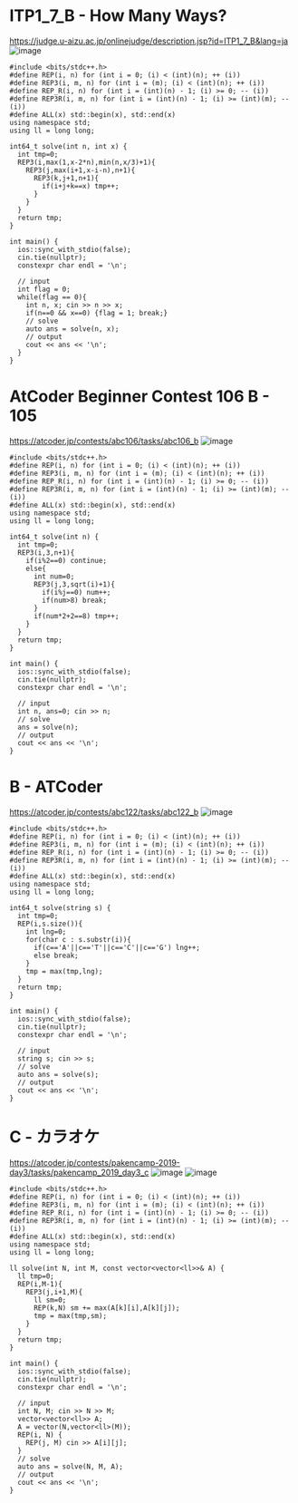 # ITP1_7_B - How Many Ways?
https://judge.u-aizu.ac.jp/onlinejudge/description.jsp?id=ITP1_7_B&lang=ja
![image](https://user-images.githubusercontent.com/46245101/110252448-d3e32e80-7fc8-11eb-9985-cff987901a58.png)

```
#include <bits/stdc++.h>
#define REP(i, n) for (int i = 0; (i) < (int)(n); ++ (i))
#define REP3(i, m, n) for (int i = (m); (i) < (int)(n); ++ (i))
#define REP_R(i, n) for (int i = (int)(n) - 1; (i) >= 0; -- (i))
#define REP3R(i, m, n) for (int i = (int)(n) - 1; (i) >= (int)(m); -- (i))
#define ALL(x) std::begin(x), std::end(x)
using namespace std;
using ll = long long;

int64_t solve(int n, int x) {
  int tmp=0;
  REP3(i,max(1,x-2*n),min(n,x/3)+1){
    REP3(j,max(i+1,x-i-n),n+1){
      REP3(k,j+1,n+1){
        if(i+j+k==x) tmp++;
      }
    }
  }
  return tmp;
}

int main() {
  ios::sync_with_stdio(false);
  cin.tie(nullptr);
  constexpr char endl = '\n';

  // input
  int flag = 0;
  while(flag == 0){
    int n, x; cin >> n >> x;
    if(n==0 && x==0) {flag = 1; break;}
    // solve
    auto ans = solve(n, x);
    // output
    cout << ans << '\n';
  }
}

```
# AtCoder Beginner Contest 106 B - 105
https://atcoder.jp/contests/abc106/tasks/abc106_b
![image](https://user-images.githubusercontent.com/46245101/110253255-a8624300-7fcc-11eb-8fd6-ecd57109c9d4.png)

```
#include <bits/stdc++.h>
#define REP(i, n) for (int i = 0; (i) < (int)(n); ++ (i))
#define REP3(i, m, n) for (int i = (m); (i) < (int)(n); ++ (i))
#define REP_R(i, n) for (int i = (int)(n) - 1; (i) >= 0; -- (i))
#define REP3R(i, m, n) for (int i = (int)(n) - 1; (i) >= (int)(m); -- (i))
#define ALL(x) std::begin(x), std::end(x)
using namespace std;
using ll = long long;

int64_t solve(int n) {
  int tmp=0;
  REP3(i,3,n+1){
    if(i%2==0) continue;
    else{
      int num=0;
      REP3(j,3,sqrt(i)+1){
        if(i%j==0) num++;
        if(num>8) break;
      }
      if(num*2+2==8) tmp++;
    }
  }
  return tmp;
}

int main() {
  ios::sync_with_stdio(false);
  cin.tie(nullptr);
  constexpr char endl = '\n';

  // input
  int n, ans=0; cin >> n;
  // solve
  ans = solve(n);
  // output
  cout << ans << '\n';
}
```



# B - ATCoder
https://atcoder.jp/contests/abc122/tasks/abc122_b
![image](https://user-images.githubusercontent.com/46245101/110253271-c0d25d80-7fcc-11eb-8283-2b8cbcc2d97e.png)

```
#include <bits/stdc++.h>
#define REP(i, n) for (int i = 0; (i) < (int)(n); ++ (i))
#define REP3(i, m, n) for (int i = (m); (i) < (int)(n); ++ (i))
#define REP_R(i, n) for (int i = (int)(n) - 1; (i) >= 0; -- (i))
#define REP3R(i, m, n) for (int i = (int)(n) - 1; (i) >= (int)(m); -- (i))
#define ALL(x) std::begin(x), std::end(x)
using namespace std;
using ll = long long;

int64_t solve(string s) {
  int tmp=0;
  REP(i,s.size()){
    int lng=0;
    for(char c : s.substr(i)){
      if(c=='A'||c=='T'||c=='C'||c=='G') lng++;
      else break;
    }
    tmp = max(tmp,lng);
  }
  return tmp;
}

int main() {
  ios::sync_with_stdio(false);
  cin.tie(nullptr);
  constexpr char endl = '\n';

  // input
  string s; cin >> s;
  // solve
  auto ans = solve(s);
  // output
  cout << ans << '\n';
}
```

# C - カラオケ
https://atcoder.jp/contests/pakencamp-2019-day3/tasks/pakencamp_2019_day3_c
![image](https://user-images.githubusercontent.com/46245101/110253662-e06a8580-7fce-11eb-93ee-4a9eea6cc63a.png)
![image](https://user-images.githubusercontent.com/46245101/110253671-f0826500-7fce-11eb-8ccd-40cdb9326035.png)
```
#include <bits/stdc++.h>
#define REP(i, n) for (int i = 0; (i) < (int)(n); ++ (i))
#define REP3(i, m, n) for (int i = (m); (i) < (int)(n); ++ (i))
#define REP_R(i, n) for (int i = (int)(n) - 1; (i) >= 0; -- (i))
#define REP3R(i, m, n) for (int i = (int)(n) - 1; (i) >= (int)(m); -- (i))
#define ALL(x) std::begin(x), std::end(x)
using namespace std;
using ll = long long;

ll solve(int N, int M, const vector<vector<ll>>& A) {
  ll tmp=0;
  REP(i,M-1){
    REP3(j,i+1,M){
      ll sm=0;
      REP(k,N) sm += max(A[k][i],A[k][j]);
      tmp = max(tmp,sm);
    }
  }
  return tmp;
}

int main() {
  ios::sync_with_stdio(false);
  cin.tie(nullptr);
  constexpr char endl = '\n';

  // input
  int N, M; cin >> N >> M;
  vector<vector<ll>> A;
  A = vector(N,vector<ll>(M));
  REP(i, N) {
    REP(j, M) cin >> A[i][j];
  }
  // solve
  auto ans = solve(N, M, A);
  // output
  cout << ans << '\n';
}
```


